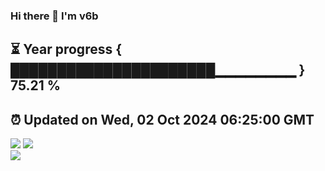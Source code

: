 ### Hi there 👋  I'm v6b  
⏳ Year progress { ██████████████████████▁▁▁▁▁▁▁▁ } 75.21 %
---
⏰ Updated on Wed, 02 Oct 2024 06:25:00 GMT
---
![](https://github-readme-stats.vercel.app/api?username=v6b&bg_color=30,e96443,904e95&title_color=fff&text_color=fff&layout=compact)
![](https://github-readme-stats.vercel.app/api/top-langs/?username=v6b&layout=compact&bg_color=30,e96443,904e95&title_color=fff&text_color=fff)  
![](https://gcore.jsdelivr.net/gh/v6b/v6b@main/assets/github-contribution-grid-snake.svg)

